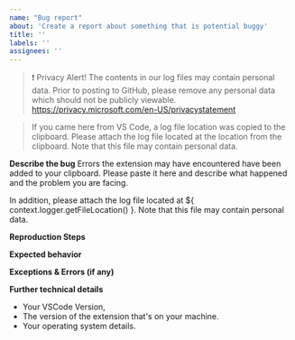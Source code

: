 ```yaml
---
name: "Bug report"
about: 'Create a report about something that is potential buggy'
title: ''
labels: ''
assignees: ''
---
```


>❗ Privacy Alert! The contents in our log files may contain personal data. Prior to posting to GitHub, please remove any personal data which should not be publicly viewable. https://privacy.microsoft.com/en-US/privacystatement

> If you came here from VS Code, a log file location was copied to the clipboard. Please attach the log file located at the location from the clipboard. Note that this file may contain personal data.

**Describe the bug**
Errors the extension may have encountered have been added to your clipboard. Please paste it here and describe what happened and the problem you are facing.

In addition, please attach the log file located at ${ context.logger.getFileLocation() }. Note that this file may contain personal data.

**Reproduction Steps**

**Expected behavior**

**Exceptions & Errors (if any)**

**Further technical details**
- Your VSCode Version,
- The version of the extension that's on your machine.
- Your operating system details.